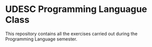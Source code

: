 # UDESC Programming Languague Class

This repository contains all the exercises carried out during the Programming Language semester.
